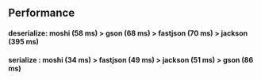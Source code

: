 ## Performance
#### deserialize: moshi (58 ms) > gson (68 ms) > fastjson (70 ms) > jackson (395 ms)
#### serialize  : moshi (34 ms) > fastjson (49 ms) > jackson (51 ms) > gson (86 ms)
